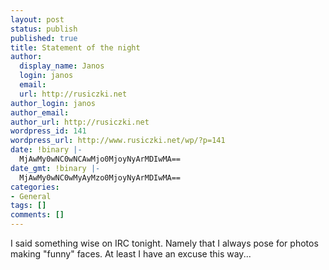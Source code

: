 ```yaml
---
layout: post
status: publish
published: true
title: Statement of the night
author:
  display_name: Janos
  login: janos
  email: 
  url: http://rusiczki.net
author_login: janos
author_email: 
author_url: http://rusiczki.net
wordpress_id: 141
wordpress_url: http://www.rusiczki.net/wp/?p=141
date: !binary |-
  MjAwMy0wNC0wNCAwMjo0MjoyNyArMDIwMA==
date_gmt: !binary |-
  MjAwMy0wNC0wMyAyMzo0MjoyNyArMDIwMA==
categories:
- General
tags: []
comments: []
---
```

<p>I said something wise on IRC tonight. Namely that I always pose for photos making "funny" faces. At least I have an excuse this way...</p>
